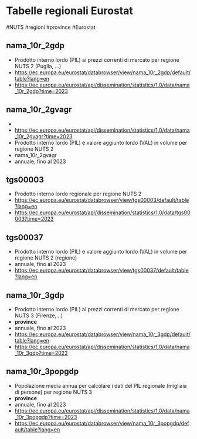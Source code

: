# Tabelle regionali Eurostat


#NUTS #regioni #province #Eurostat


## **nama_10r_2gdp**

- Prodotto interno lordo (PIL) ai prezzi correnti di mercato per regione NUTS 2 (Puglia, ...)
- https://ec.europa.eu/eurostat/databrowser/view/nama_10r_2gdp/default/table?lang=en
- https://ec.europa.eu/eurostat/api/dissemination/statistics/1.0/data/nama_10r_2gdp?time=2023



## **nama_10r_2gvagr**

- 
- https://ec.europa.eu/eurostat/api/dissemination/statistics/1.0/data/nama_10r_2gvagr?time=2023
- Prodotto interno lordo (PIL) e valore aggiunto lordo (VAL) in volume per regione NUTS 2
- nama_10r_2gvagr
- annuale, fino al 2023


## **tgs00003**

- Prodotto interno lordo regionale per regione NUTS 2
- https://ec.europa.eu/eurostat/databrowser/view/tgs00003/default/table?lang=en
- https://ec.europa.eu/eurostat/api/dissemination/statistics/1.0/data/tgs00003?time=2023



## **tgs00037**

- Prodotto interno lordo (PIL) e valore aggiunto lordo (VAL) in volume per regione NUTS 2 (regione)
- annuale, fino al 2023
- https://ec.europa.eu/eurostat/databrowser/view/tgs00037/default/table?lang=en



## **nama_10r_3gdp**

- Prodotto interno lordo (PIL) ai prezzi correnti di mercato per regione NUTS 3 (Firenze,...)
- **province**
- annuale, fino al 2023
- https://ec.europa.eu/eurostat/databrowser/view/nama_10r_3gdp/default/table?lang=en
- https://ec.europa.eu/eurostat/api/dissemination/statistics/1.0/data/nama_10r_3gdp?time=2023



## **nama_10r_3popgdp**

- Popolazione media annua per calcolare i dati del PIL regionale (migliaia di persone) per regione NUTS 3
- **province**
- annuale, fino al 2023
- https://ec.europa.eu/eurostat/api/dissemination/statistics/1.0/data/nama_10r_3popgdp?time=2023
- https://ec.europa.eu/eurostat/databrowser/view/nama_10r_3popgdp/default/table?lang=en